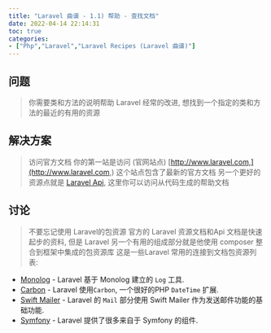```yaml
---
title: "Laravel 曲谱 - 1.1) 帮助 - 查找文档"
date: 2022-04-14 22:14:31
toc: true
categories:
- ["Php","Laravel","Laravel Recipes (Laravel 曲谱)"]
---
```


## 问题
> 你需要类和方法的说明帮助
> Laravel 经常的改进, 想找到一个指定的类和方法的最近的有用的资源



## 解决方案
> 访问官方文档
> 你的第一站是访问 (官网站点) [http://www.laravel.com,](http://www.laravel.com,) 这个站点包含了最新的官方文档
> 另一个更好的资源点就是 [Laravel Api](http://laravel.com/api/5.0/), 这里你可以访问从代码生成的帮助文档


## 讨论
> 不要忘记使用 Laravel的包资源
> 官方的 Laravel 资源文档和Api 文档是快速起步的资料, 但是 Laravel 另一个有用的组成部分就是他使用 composer 整合到框架中集成的包资源库
> 这是一些Laravel 常用的连接到文档包资源列表:

- [Monolog](https://github.com/seldaek/monolog) - Laravel 基于 Monolog 建立的 `Log` 工具.
- [Carbon](https://github.com/briannesbitt/Carbon) - Laravel 使用`Carbon`, 一个很好的PHP `DateTime` 扩展.
- [Swift Mailer](http://swiftmailer.org/docs/introduction.html) - Laravel 的 `Mail` 部分使用 Swift Mailer 作为发送邮件功能的基础功能.
- [Symfony](http://symfony.com/doc/current/index.html) - Laravel 提供了很多来自于 Symfony 的组件.

